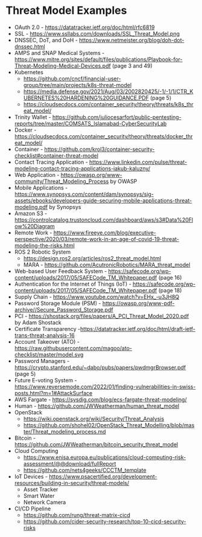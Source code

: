 # Threat Model Examples

* OAuth 2.0 - https://datatracker.ietf.org/doc/html/rfc6819
* SSL - https://www.ssllabs.com/downloads/SSL_Threat_Model.png 
* DNSSEC, DoT, and DoH - https://www.netmeister.org/blog/doh-dot-dnssec.html
* AMPS and SNAP Medical Systems - https://www.mitre.org/sites/default/files/publications/Playbook-for-Threat-Modeling-Medical-Devices.pdf (page 3 and 49)
* Kubernetes 
  * https://github.com/cncf/financial-user-group/tree/main/projects/k8s-threat-model 
  * https://media.defense.gov/2021/Aug/03/2002820425/-1/-1/1/CTR_KUBERNETES%20HARDENING%20GUIDANCE.PDF (page 5)
  * https://cloudsecdocs.com/container_security/theory/threats/k8s_threat_model/
* Trinity Wallet - https://github.com/juliocesarfort/public-pentesting-reports/tree/master/COMSATS_Islamabad-CyberSecurityLab
* Docker - https://cloudsecdocs.com/container_security/theory/threats/docker_threat_model/
* Container - https://github.com/krol3/container-security-checklist#container-threat-model
* Contact Tracing Application - https://www.linkedin.com/pulse/threat-modeling-contact-tracing-applications-jakub-kaluzny/
* Web Application - https://owasp.org/www-community/Threat_Modeling_Process by OWASP 
* Mobile Applications - https://www.synopsys.com/content/dam/synopsys/sig-assets/ebooks/developers-guide-securing-mobile-applications-threat-modeling.pdf by Synopsys
* Amazon S3 - https://controlcatalog.trustoncloud.com/dashboard/aws/s3#Data%20Flow%20Diagram 
* Remote Work - https://www.fireeye.com/blog/executive-perspective/2020/03/remote-work-in-an-age-of-covid-19-threat-modeling-the-risks.html
* ROS 2 Robotic System 
  * https://design.ros2.org/articles/ros2_threat_model.html
  * MARA - https://github.com/AcutronicRobotics/MARA_threat_model
* Web-based User Feedback System - https://safecode.org/wp-content/uploads/2017/05/SAFECode_TM_Whitepaper.pdf (page 16)
* Authentication for the Internet of Things (IoT) - https://safecode.org/wp-content/uploads/2017/05/SAFECode_TM_Whitepaper.pdf (page 18)
* Supply Chain - https://www.youtube.com/watch?v=EHx_-u3JH8Q 
* Password Storage Module (PSM) - https://owasp.org/www-pdf-archive//Secure_Password_Storage.pdf 
* PCI - https://shostack.org/files/papers/A_PCI_Threat_Model_2020.pdf by Adam	Shostack
* Certificate Transparency -https://datatracker.ietf.org/doc/html/draft-ietf-trans-threat-analysis-16 
* Account Takeover (ATO) - https://raw.githubusercontent.com/magoo/ato-checklist/master/model.svg
* Password Managers - https://crypto.stanford.edu/~dabo/pubs/papers/pwdmgrBrowser.pdf (page 5)
* Future E-voting System - https://www.reversemode.com/2022/01/finding-vulnerabilities-in-swiss-posts.html?m=1#AttackSurface
* AWS Fargate - https://sysdig.com/blog/ecs-fargate-threat-modeling/
* Human - https://github.com/JWWeatherman/human_threat_model
* OpenStack
  * https://wiki.openstack.org/wiki/Security/Threat_Analysis
  * https://github.com/shohel02/OpenStack_Threat_Modelling/blob/master/Threat_modeling_process.md 
* Bitcoin - https://github.com/JWWeatherman/bitcoin_security_threat_model 
* Cloud Computing 
  * https://www.enisa.europa.eu/publications/cloud-computing-risk-assessment/@@download/fullReport  
  * https://github.com/nets4geeks/CCCTM_template 
* IoT Devices - https://www.psacertified.org/development-resources/building-in-security/threat-models/ 
  * Asset Tracker
  * Smart Water 
  * Network Camera
* CI/CD Pipeline  
  * https://github.com/rung/threat-matrix-cicd
  * https://github.com/cider-security-research/top-10-cicd-security-risks


